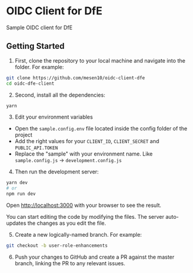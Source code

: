 # OIDC Client for DfE
Sample OIDC client for DfE

## Getting Started
1. First, clone the repository to your local machine and navigate into the folder. For example:

```bash
git clone https://github.com/mesen10/oidc-client-dfe
cd oidc-dfe-client
```
2. Second, install all the dependencies:

```bash
yarn
```

3. Edit your environment variables

- Open the `sample.config.env` file located inside the config folder of the project
- Add the right values for your `CLIENT_ID`, `CLIENT_SECRET` and `PUBLIC_API.TOKEN`
- Replace the "sample" with your environment name. Like `sample.config.js` -> `development.config.js`

4. Then run the development server:

```bash
yarn dev
# or
npm run dev
```

Open [http://localhost:3000](http://localhost:3000) with your browser to see the result.

You can start editing the code by modifying the files. The server auto-updates the changes as you edit the file.

5. Create a new logically-named branch. For example:

```bash
git checkout -b user-role-enhancements
```

6. Push your changes to GitHub and create a PR against the master branch, linking the PR to any relevant issues.

